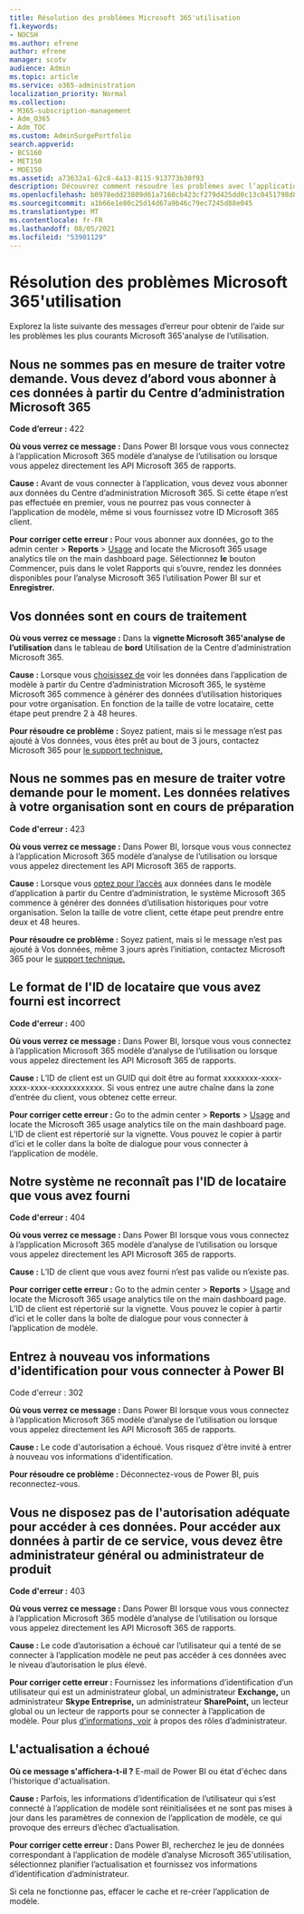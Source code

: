 ```yaml
---
title: Résolution des problèmes Microsoft 365'utilisation
f1.keywords:
- NOCSH
ms.author: efrene
author: efrene
manager: scotv
audience: Admin
ms.topic: article
ms.service: o365-administration
localization_priority: Normal
ms.collection:
- M365-subscription-management
- Adm_O365
- Adm_TOC
ms.custom: AdminSurgePortfolio
search.appverid:
- BCS160
- MET150
- MOE150
ms.assetid: a73632a1-62c8-4a13-8115-913773b30f93
description: Découvrez comment résoudre les problèmes avec l’application Microsoft 365 d’analyse de l’utilisation.
ms.openlocfilehash: b0978edd23809d61a7160cb423cf279d425dd0c13c0451798d8d54535a78c284
ms.sourcegitcommit: a1b66e1e80c25d14d67a9b46c79ec7245d88e045
ms.translationtype: MT
ms.contentlocale: fr-FR
ms.lasthandoff: 08/05/2021
ms.locfileid: "53901129"
---
```

# <a name="troubleshooting-microsoft-365-usage-analytics"></a>Résolution des problèmes Microsoft 365'utilisation

Explorez la liste suivante des messages d’erreur pour obtenir de l’aide sur les problèmes les plus courants Microsoft 365'analyse de l’utilisation.
  
    
## <a name="we-are-unable-to-process-your-request-you-have-to-first-subscribe-to-this-data-from-the-microsoft-365-admin-center"></a>Nous ne sommes pas en mesure de traiter votre demande. Vous devez d’abord vous abonner à ces données à partir du Centre d’administration Microsoft 365

 **Code d’erreur :** 422 
  
 **Où vous verrez ce message :** Dans Power BI lorsque vous vous connectez à l’application Microsoft 365 modèle d’analyse de l’utilisation ou lorsque vous appelez directement les API Microsoft 365 de rapports. 
  
 **Cause :** Avant de vous connecter à l’application, vous devez vous abonner aux données du Centre d’administration Microsoft 365. Si cette étape n’est pas effectuée en premier, vous ne pourrez pas vous connecter à l’application de modèle, même si vous fournissez votre ID Microsoft 365 client. 
  
 **Pour corriger cette erreur :** Pour vous abonner aux données, go to the admin center \> **Reports** \> <a href="https://go.microsoft.com/fwlink/p/?linkid=2074756" target="_blank">Usage</a> and locate the Microsoft 365 usage analytics tile on the main dashboard page. Sélectionnez **le** bouton Commencer,  puis dans le volet  Rapports qui s’ouvre, rendez les données disponibles pour l’analyse Microsoft 365 l’utilisation Power BI sur et **Enregistrer.**
  
## <a name="we-are-processing-your-data"></a>Vos données sont en cours de traitement

 **Où vous verrez ce message :** Dans la **vignette Microsoft 365'analyse de l’utilisation** dans le tableau de **bord** Utilisation de la Centre d’administration Microsoft 365. 
  
 **Cause :** Lorsque vous [choisissez de](enable-usage-analytics.md) voir les données dans l’application de modèle à partir du Centre d’administration Microsoft 365, le système Microsoft 365 commence à générer des données d’utilisation historiques pour votre organisation. En fonction de la taille de votre locataire, cette étape peut prendre 2 à 48 heures. 
  
 **Pour résoudre ce problème :** Soyez patient, mais si le message  n’est pas ajouté à Vos données, vous êtes prêt au bout de 3 jours, contactez Microsoft 365 pour [le support technique.](../../business-video/get-help-support.md)
  
## <a name="we-are-unable-to-process-your-request-at-this-time-we-are-still-preparing-the-data-for-your-organization"></a>Nous ne sommes pas en mesure de traiter votre demande pour le moment. Les données relatives à votre organisation sont en cours de préparation

 **Code d'erreur :** 423 
  
 **Où vous verrez ce message :** Dans Power BI, lorsque vous vous connectez à l’application Microsoft 365 modèle d’analyse de l’utilisation ou lorsque vous appelez directement les API Microsoft 365 de rapports. 
  
 **Cause :** Lorsque vous [optez pour l’accès](enable-usage-analytics.md) aux données dans le modèle d’application à partir du Centre d’administration, le système Microsoft 365 commence à générer des données d’utilisation historiques pour votre organisation. Selon la taille de votre client, cette étape peut prendre entre deux et 48 heures. 
  
 **Pour résoudre ce problème :** Soyez patient, mais si le message  n’est pas ajouté à Vos données, même 3 jours après l’initiation, contactez Microsoft 365 pour le [support technique.](../../business-video/get-help-support.md)
  
## <a name="the-tenant-id-you-provided-is-not-in-the-correct-format"></a>Le format de l'ID de locataire que vous avez fourni est incorrect

 **Code d'erreur :** 400 
  
 **Où vous verrez ce message :** Dans Power BI, lorsque vous vous connectez à l’application Microsoft 365 modèle d’analyse de l’utilisation ou lorsque vous appelez directement les API Microsoft 365 de rapports. 
  
 **Cause :** L’ID de client est un GUID qui doit être au format xxxxxxxx-xxxx-xxxx-xxxx-xxxxxxxxxxxx. Si vous entrez une autre chaîne dans la zone d’entrée du client, vous obtenez cette erreur. 
  
 **Pour corriger cette erreur :** Go to the admin center \> **Reports** \> <a href="https://go.microsoft.com/fwlink/p/?linkid=2074756" target="_blank">Usage</a> and locate the Microsoft 365 usage analytics tile on the main dashboard page. L’ID de client est répertorié sur la vignette. Vous pouvez le copier à partir d’ici et le coller dans la boîte de dialogue pour vous connecter à l’application de modèle. 
  
## <a name="the-tenant-id-you-provided-is-not-recognized-by-our-system"></a>Notre système ne reconnaît pas l'ID de locataire que vous avez fourni

 **Code d'erreur :** 404 
  
 **Où vous verrez ce message :** Dans Power BI lorsque vous vous connectez à l’application Microsoft 365 modèle d’analyse de l’utilisation ou lorsque vous appelez directement les API Microsoft 365 de rapports. 
  
 **Cause :** L’ID de client que vous avez fourni n’est pas valide ou n’existe pas. 
  
 **Pour corriger cette erreur :** Go to the admin center \> **Reports** \> <a href="https://go.microsoft.com/fwlink/p/?linkid=2074756" target="_blank">Usage</a> and locate the Microsoft 365 usage analytics tile on the main dashboard page. L’ID de client est répertorié sur la vignette. Vous pouvez le copier à partir d’ici et le coller dans la boîte de dialogue pour vous connecter à l’application de modèle. 
  
## <a name="please-re-enter-your-credentials-to-sign-in-to-power-bi-again"></a>Entrez à nouveau vos informations d'identification pour vous connecter à Power BI

Code d'erreur : 302
  
 **Où vous verrez ce message :** Dans Power BI lorsque vous vous connectez à l’application Microsoft 365 modèle d’analyse de l’utilisation ou lorsque vous appelez directement les API Microsoft 365 de rapports. 
  
 **Cause :** Le code d'autorisation a échoué. Vous risquez d'être invité à entrer à nouveau vos informations d'identification. 
  
 **Pour résoudre ce problème :** Déconnectez-vous de Power BI, puis reconnectez-vous. 
  
## <a name="you-do-not-have-the-right-authorization-to-access-to-this-data-to-be-able-to-gain-access-to-the-data-from-this-service-you-need-to-be-either-a-global-admin-or-any-one-of-the-product-admins"></a>Vous ne disposez pas de l'autorisation adéquate pour accéder à ces données. Pour accéder aux données à partir de ce service, vous devez être administrateur général ou administrateur de produit

 **Code d'erreur :** 403 
  
 **Où vous verrez ce message :** Dans Power BI lorsque vous vous connectez à l’application Microsoft 365 modèle d’analyse de l’utilisation ou lorsque vous appelez directement les API Microsoft 365 de rapports. 
  
 **Cause :** Le code d’autorisation a échoué car l’utilisateur qui a tenté de se connecter à l’application modèle ne peut pas accéder à ces données avec le niveau d’autorisation le plus élevé. 
  
 **Pour corriger cette erreur :** Fournissez les informations d’identification d’un utilisateur qui est un administrateur global, un administrateur  **Exchange,**  un administrateur **Skype Entreprise,** un administrateur  **SharePoint,** un lecteur global ou un lecteur de rapports pour se connecter à l’application de modèle. Pour plus [d’informations, voir](../add-users/about-admin-roles.md) à propos des rôles d’administrateur. 
  
## <a name="refresh-failed"></a>L'actualisation a échoué

 **Où ce message s'affichera-t-il ?** E-mail de Power BI ou état d'échec dans l'historique d'actualisation. 
  
 **Cause :** Parfois, les informations d’identification de l’utilisateur qui s’est connecté à l’application de modèle sont réinitialisées et ne sont pas mises à jour dans les paramètres de connexion de l’application de modèle, ce qui provoque des erreurs d’échec d’actualisation. 
  
 **Pour corriger cette erreur :** Dans Power BI, recherchez le jeu de données correspondant à l’application  de modèle d’analyse Microsoft 365'utilisation, sélectionnez planifier l’actualisation et fournissez vos informations d’identification d’administrateur. 
  
Si cela ne fonctionne pas, effacer le cache et re-créer l’application de modèle.
  
  
